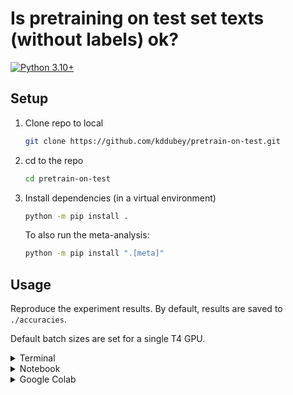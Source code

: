 # Is pretraining on test set texts (without labels) ok?

[![Python 3.10+](https://img.shields.io/badge/python-3.10+-blue.svg?logo=python&style=for-the-badge)](https://www.python.org/downloads/release/python-3100/)


## Setup

1. Clone repo to local

   ```bash
   git clone https://github.com/kddubey/pretrain-on-test.git
   ```

2. cd to the repo

   ```bash
   cd pretrain-on-test
   ```

3. Install dependencies (in a virtual environment)

   ```bash
   python -m pip install .
   ```

   To also run the meta-analysis:

   ```bash
   python -m pip install ".[meta]"
   ```


## Usage

Reproduce the experiment results. By default, results are saved to `./accuracies`.

Default batch sizes are set for a single T4 GPU.

<details>
<summary>Terminal</summary>

```bash
python run.py --lm_type bert | tee run.log
```

For quick, CPU-friendly, local tests:

```bash
python run.py \
--lm_type bert \
--dataset_names ag_news \
--num_subsamples 1 \
--num_train 10 \
--num_test 10 \
--num_train_epochs_classification 1 \
--num_train_epochs_pretrain 1
```

</details>


<details>
<summary>Notebook</summary>

The stdout for terminal runs is quite verbose. For minimal but sufficient info, run this
in a notebook.

```python
from run import run, Experiment

experiment = Experiment(lm_type="bert")
run(experiment)
```

For quick, CPU-friendly, local tests:

```python
from run import run, Experiment

experiment = Experiment(
    lm_type="bert",
    dataset_names=["ag_news"],
    num_subsamples=1,
    num_train=10,
    num_test=10,
    num_train_epochs_classification=1,
    num_train_epochs_pretrain=1,
)

run(experiment)
```

</details>


<details>
<summary>Google Colab</summary>

See [this
notebook](https://github.com/kddubey/pretrain-on-test/blob/main/google_colab.ipynb).

</details>
